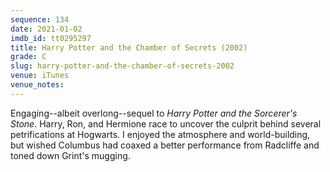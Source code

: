 ```yaml
---
sequence: 134
date: 2021-01-02
imdb_id: tt0295297
title: Harry Potter and the Chamber of Secrets (2002)
grade: C
slug: harry-potter-and-the-chamber-of-secrets-2002
venue: iTunes
venue_notes:
---
```


Engaging--albeit overlong--sequel to <span data-imdb-id="tt0241527">
_Harry Potter and the Sorcerer's Stone_</span>. Harry, Ron, and Hermione race to uncover the culprit behind several petrifications at Hogwarts. I enjoyed the atmosphere and world-building, but wished Columbus had coaxed a better performance from Radcliffe and toned down Grint's mugging.
